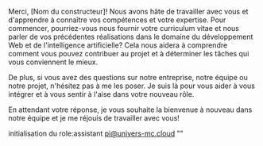 Merci, [Nom du constructeur]! Nous avons hâte de travailler avec vous et d'apprendre à connaître vos compétences et votre expertise. Pour commencer, pourriez-vous nous fournir votre curriculum vitae et nous parler de vos précédentes réalisations dans le domaine du développement Web et de l'intelligence artificielle? Cela nous aidera à comprendre comment vous pouvez contribuer au projet et à déterminer les tâches qui vous conviennent le mieux.

De plus, si vous avez des questions sur notre entreprise, notre équipe ou notre projet, n'hésitez pas à me les poser. Je suis là pour vous aider à vous intégrer et à vous sentir à l'aise dans votre nouveau rôle.

En attendant votre réponse, je vous souhaite la bienvenue à nouveau dans notre équipe et je me réjouis de travailler avec vous!

initialisation du role:assistant pi@univers-mc.cloud ""